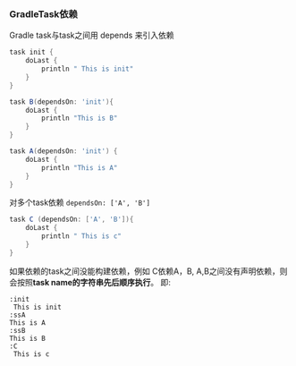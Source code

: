 ### GradleTask依赖

Gradle task与task之间用 depends 来引入依赖

```gradle
task init {
    doLast {
        println " This is init"
    }
}

task B(dependsOn: 'init'){
    doLast {
        println "This is B"
    }
}

task A(dependsOn: 'init') {
    doLast {
        println "This is A"
    }
}

```

对多个task依赖 `dependsOn: ['A', 'B']`
```gradle
task C (dependsOn: ['A', 'B']){
    doLast {
        println " This is c"
    }
}
```

如果依赖的task之间没能构建依赖，例如 C依赖A，B, A,B之间没有声明依赖，则会按照**task name的字符串先后顺序执行**。
即:

```console
:init
 This is init
:ssA
This is A
:ssB
This is B
:C
 This is c


```
